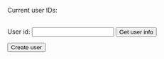 <style> @import url('https://fonts.googleapis.com/css2?family=Oswald:wght@700&family=Source+Sans+Pro:wght@200;700&display=swap'); </style>

Current user IDs: 
<div id="currentUser"></div>

<br>
User id: <input type="text" id="userId">
<button onclick="getUserInfo()">Get user info</button>


<p id="userInfoName"></p>
<p id="userInfoEmail"></p>

<p id="userInfoPassword"></p>
<p id="userInfoDob"></p>
<p id="userInfoHeight"></p>
<p id="userInfoWeight"></p>
<p id="userInfoIncome"></p>
<p id="userInfoStats"></p>


<button onclick="createUser()">Create user</button>


<script>
  
  

const url = "https://crimebusterstest.tk/api/person/";
  fetch(url)
      .then(res => res.json())
      .then(data => {
        console.log(data);

        for (let i = 0; i < data.length; i++) {
          let userID = data[i].id;
           let currentUserList = document.createElement("p");

  currentUserList.appendChild(document.createTextNode(userID));
            document.getElementById("currentUser").appendChild(currentUserList);
        }
      })

  function getUserInfo() {
    let idInput = document.getElementById("userId").value;

    const urlStart = "https://crimebusterstest.tk/api/person/";
    const url = urlStart + idInput;

    console.log(url); 

    fetch(url)
      .then(res => res.json())
      .then(data => {
        console.log(data);
        
        document.getElementById("userInfoName").innerHTML = 
        "name: " + data.name;

        document.getElementById("userInfoEmail").innerHTML = 
        "email: " + data.email;

        document.getElementById("userInfoPassword").innerHTML = 
        "password: " + data.password;

        document.getElementById("userInfoDob").innerHTML = 
        "dob: " + data.dob;      
          
        document.getElementById("userInfoHeight").innerHTML = 
        "height: " + data.height;
  
         document.getElementById("userInfoWeight").innerHTML = 
        "weight: " + data.weight;
  
          document.getElementById("userInfoIncome").innerHTML = 
        "income: " + data.income;
      
      })
  }


  function createUser() {
    let createUserInput = prompt("Create user info?");

    const urlStart = "https://crimebusterstest.tk/api/person/post";
    const url = urlStart;

    console.log(url); 

    fetch(url, {
        method: 'POST',
        headers: {
            'Content-Type': 'application/json'
        },
        body: JSON.stringify ({
            email: 'test@gmail.com'
        })
    })
      .then(res => {
        return res.json()
    })
      .then(data => {
        console.log(data);
      
      })
  }
  
</script>
